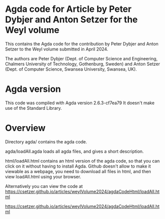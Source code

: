 # Agda code for Article by Peter Dybjer and Anton Setzer for the Weyl volume 
This contains the Agda code for the contribution by Peter Dybjer and Anton Setzer 
to the Weyl volume submitted in April 2024.

The authors are 
Peter Dybjer (Dept. of Computer Science and Engineering, Chalmers University of Technology, Gothenburg, Sweden)
and
Anton Setzer (Dept. of Computer Science, Swansea University, Swansea, UK).

# Agda version
This code was compiled with Agda version 2.6.3-cf7ea79
It doesn't make use of the Standard Library.

# Overview

Directory
agda/
contains the agda code.

agda/loadAll.agda
loads all agda files, and gives a short description.

html/loadAll.html
contains an html version of the agda code, so that you can click on it without having to
install Agda.
Github doesn't allow to make it viewable as a webpage, you need to download all files 
in html, and then view loadAll.html using your browser.

Alternatively you can view the code at
https://csetzer.github.io/articles/weylVolume2024/agdaCodeHtml/loadAll.html





https://csetzer.github.io/articles/weylVolume2024/agdaCodeHtml/loadAll.html

